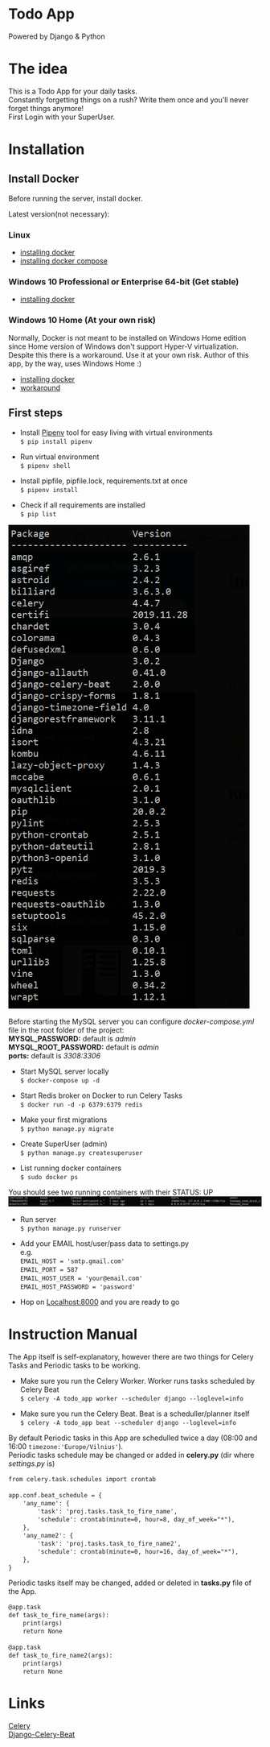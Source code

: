 # Todo App
Powered by Django & Python

# The idea

This is a Todo App for your daily tasks.<br />
Constantly forgetting things on a rush? Write them once and you'll never forget things anymore!<br />
First Login with your SuperUser.<br />


# Installation

## Install Docker

Before running the server, install docker.

Latest version(not necessary):
### Linux
* [installing docker](https://www.digitalocean.com/community/tutorials/how-to-install-and-use-docker-on-ubuntu-18-04)
* [installing docker compose](https://docs.docker.com/compose/install/)

### Windows 10 Professional or Enterprise 64-bit (Get stable)
* [installing docker](https://hub.docker.com/editions/community/docker-ce-desktop-windows/)

### Windows 10 Home (At your own risk)
Normally, Docker is not meant to be installed on Windows Home edition since Home version of Windows don't support Hyper-V virtualization.<br />
Despite this there is a workaround. Use it at your own risk. Author of this app, by the way, uses Windows Home :)
* [installing docker](https://docs.docker.com/docker-for-windows/install-windows-home/#install-docker-desktop-on-windows-10-home)
* [workaround](https://itnext.io/install-docker-on-windows-10-home-d8e621997c1d)

## First steps

* Install [Pipenv](https://pypi.org/project/pipenv/) tool for easy living with virtual environments<br />
`$ pip install pipenv`

* Run virtual environment<br />
`$ pipenv shell`

* Install pipfile, pipfile.lock, requirements.txt at once<br />
`$ pipenv install`

* Check if all requirements are installed<br />
`$ pip list`

![Dependencies](img/pip_list.png?raw=true "Pip list")

Before starting the MySQL server you can configure *docker-compose.yml* file in the root folder of the project:<br />
**MYSQL_PASSWORD:** default is *admin*<br />
**MYSQL_ROOT_PASSWORD:** default is *admin*<br />
**ports:** default is *3308:3306*<br />

* Start MySQL server locally<br />
`$ docker-compose up -d`

* Start Redis broker on Docker to run Celery Tasks<br />
`$ docker run -d -p 6379:6379 redis`

* Make your first migrations<br />
`$ python manage.py migrate`

* Create SuperUser (admin)<br />
`$ python manage.py createsuperuser`

* List running docker containers<br />
`$ sudo docker ps`

You should see two running containers with their STATUS: UP
![Alt text](img/containers.png?raw=true "Container List")

* Run server<br />
`$ python manage.py runserver`

* Add your EMAIL host/user/pass data to settings.py<br />
e.g.<br />
`EMAIL_HOST = 'smtp.gmail.com'`<br />
`EMAIL_PORT = 587`<br />
`EMAIL_HOST_USER = 'your@email.com'`<br />
`EMAIL_HOST_PASSWORD = 'password'`

* Hop on [Localhost:8000](http://127.0.0.1:8000/) and you are ready to go<br />


# Instruction Manual

The App itself is self-explanatory, however there are two things for Celery Tasks and Periodic tasks to be working.

* Make sure you run the Celery Worker. Worker runs tasks scheduled by Celery Beat<br />
`$ celery -A todo_app worker --scheduler django --loglevel=info`

* Make sure you run the Celery Beat. Beat is a scheduller/planner itself<br />
`$ celery -A todo_app beat --scheduler django --loglevel=info`

By default Periodic tasks in this App are schedulled twice a day (08:00 and 16:00 `timezone:'Europe/Vilnius'`).<br />
Periodic tasks schedule may be changed or added in **celery.py** (dir where *settings.py* is)
```
from celery.task.schedules import crontab

app.conf.beat_schedule = {
    'any_name': {
        'task': 'proj.tasks.task_to_fire_name',
        'schedule': crontab(minute=0, hour=8, day_of_week="*"),
    },
    'any_name2': {
        'task': 'proj.tasks.task_to_fire_name2',
        'schedule': crontab(minute=0, hour=16, day_of_week="*"),
    },
}
```

Periodic tasks itself may be changed, added or deleted in **tasks.py** file of the App.
```
@app.task
def task_to_fire_name(args):
	print(args)
	return None

@app.task
def task_to_fire_name2(args):
	print(args)
	return None
```

# Links

[Celery](https://docs.celeryproject.org/en/stable/)<br />
[Django-Celery-Beat](https://django-celery-beat.readthedocs.io/en/latest/)<br />
